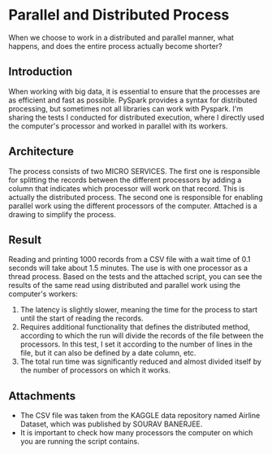 # Parallel and Distributed Process
When we choose to work in a distributed and parallel manner, what happens, and does the entire process actually become shorter?

## Introduction
When working with big data, it is essential to ensure that the processes are as efficient and fast as possible.
PySpark provides a syntax for distributed processing, but sometimes not all libraries can work with Pyspark.
I'm sharing the tests I conducted for distributed execution, where I directly used the computer's processor and worked in parallel with its workers.

## Architecture
The process consists of two MICRO SERVICES.
The first one is responsible for splitting the records between the different processors by adding a column that indicates which processor will work on that record. This is actually the distributed process.
The second one is responsible for enabling parallel work using the different processors of the computer.
Attached is a drawing to simplify the process.

## Result
Reading and printing 1000 records from a CSV file with a wait time of 0.1 seconds will take about 1.5 minutes. The use is with one processor as a thread process.
Based on the tests and the attached script, you can see the results of the same read using distributed and parallel work using the computer's workers:
1. The latency is slightly slower, meaning the time for the process to start until the start of reading the records.
2. Requires additional functionality that defines the distributed method, according to which the run will divide the records of the file between the processors. In this test, I set it according to the number of lines in the file, but it can also be defined by a date column, etc.
3. The total run time was significantly reduced and almost divided itself by the number of processors on which it works.

## Attachments
* The CSV file was taken from the KAGGLE data repository named Airline Dataset, which was published by SOURAV BANERJEE.
* It is important to check how many processors the computer on which you are running the script contains.
